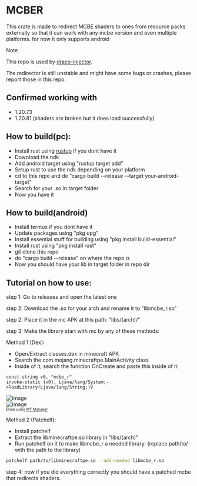 # MCBER
This crate is made to redirect MCBE shaders to ones from resource packs externally so that it can work with any mcbe version and even multiple platforms.
for now it only supports android

> [!NOTE]
> This repo is used by [draco-injector](https://github.com/mcbegamerxx954/draco-injector).

The redirector is still unstable and might have some bugs or crashes, please report those in this repo.

## Confirmed working with
+ 1.20.73
+ 1.20.81 (shaders are broken but it does load successfully)


## How to build(pc):
+ Install rust using [rustup](https://rustup.rs/) if you dont have it 
+ Download the ndk
+ Add android target using "rustup target add"
+ Setup rust to use the ndk depending on your platform
+ cd to this repo and do "cargo build --release --target your-android-target"
+ Search for your .so in target folder
+ Now you have it

## How to build(android)
+ Install termux if you dont have it
+ Update packages using "pkg upg"
+ Install essential stuff for building using "pkg install build-essential"
+ Install rust using "pkg install rust"
+ git clone this repo
+ do "cargo build --release" on where the repo is
+ Now you should have your lib in target folder in repo dir

## Tutorial on how to use:
step 1: Go to releases and open the latest one

step 2: Download the .so for your arch and rename it to "libmcbe_r.so"

step 2: Place it in the mc APK at this path: "libs/(arch)/"

step 3: Make the library start with mc by any of these methods:

Method 1 (Dex):
+ Open/Extract classes.dex in minecraft APK
+ Search the com.mojang.minecraftpe.MainActivity class 
+ Inside of it, search the function OnCreate and paste this inside of it:
```smali
const-string v0, "mcbe_r"
invoke-static {v0}, Ljava/lang/System;->loadLibrary(Ljava/lang/String;)V
```
![image](https://github.com/mcbegamerxx954/mcbe_shader_redirector/assets/40156662/10606e03-4d63-4533-89f3-b8a392cd5ef1)
<br>
![image](https://github.com/mcbegamerxx954/mcbe_shader_redirector/assets/40156662/5b9ab661-c54f-4982-9baf-4ad4b3006a4b)
<br>
<sup><sub>Done using [MT Manager](https://mt2.cn/download/)</sub></sup>


Method 2 (Patchelf):
+ Install patchelf
+ Extract the libminecraftpe.so library in "libs/(arch)"
+ Run patchelf on it to make libmcbe_r a needed library:
(replace path/to/ with the path to the library)
```bash
patchelf path/to/libminecraftpe.so --add-needed libmcbe_r.so
```

step 4: now if you did everything correctly you should have a patched mcbe that redirects shaders.
